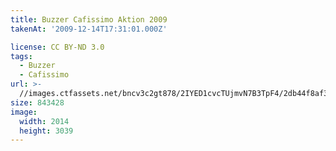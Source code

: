 ```yaml
---
title: Buzzer Cafissimo Aktion 2009
takenAt: '2009-12-14T17:31:01.000Z'

license: CC BY-ND 3.0
tags:
  - Buzzer
  - Cafissimo
url: >-
  //images.ctfassets.net/bncv3c2gt878/2IYED1cvcTUjmvN7B3TpF4/2db44f8af3adf2ebff6504b13e152010/buzzer-cafissimo-aktion-2009_4350427631_o
size: 843428
image:
  width: 2014
  height: 3039
---
```

